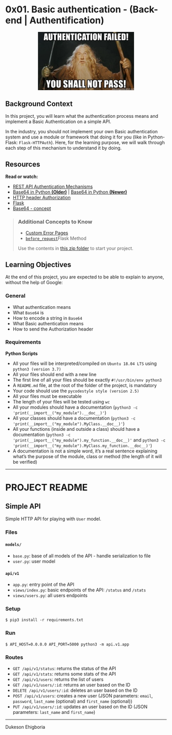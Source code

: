 # 0x01. Basic authentication - (Back-end | Authentification)

<p style="width: 350px; height: auto; margin: 5px auto;" align="center">
<img src="https://github.com/Sampul-CodeMine/alx-backend-user-data/blob/main/0x01-Basic_authentication/misc/failed_pass.png" alt="You Shall Not Pass" style="width: 300px;" align="center"></p>

## Background Context

In this project, you will learn what the authentication process means and implement a Basic Authentication on a simple API.

In the industry, you should not implement your own Basic authentication system and use a module or framework that doing it for you (like in Python-Flask: `Flask-HTTPAuth`). Here, for the learning purpose, we will walk through each step of this mechanism to understand it by doing.

## Resources

**Read or watch:**

- <a href="https://www.youtube.com/watch?v=501dpx2IjGY" target="_blank">REST API Authentication Mechanisms</a>
- <a href="https://docs.python.org/3.7/library/base64.html" target="_blank">Base64 in Python **(Older)**</a> | <a href="https://docs.python.org/3.11/library/base64.html" target="_blank">Base64 in Python **(Newer)**</a>
- <a href="https://developer.mozilla.org/en-US/docs/Web/HTTP/Headers/Authorization" target="_blank">HTTP header Authorization</a>
- <a href="https://palletsprojects.com/p/flask/" target="_blank">Flask</a>
- <a href="https://en.wikipedia.org/wiki/Base64" target="_blank">Base64 - concept</a>

>
> ### Additional Concepts to Know
> - <a href="https://flask.palletsprojects.com/en/1.1.x/patterns/errorpages/" target="_blank">Custom Error Pages</a>
> - <a href="https://flask.palletsprojects.com/en/1.1.x/api/#flask.Blueprint.before_request" target="_blank">`before_request`</a>Flask Method
>
> Use the contents in <a href="https://github.com/Sampul-CodeMine/alx-backend-user-data/blob/main/0x01-Basic_authentication/misc/SimpleAPI.zip" target="_blank">this zip folder</a> to start your project.

## Learning Objectives

At the end of this project, you are expected to be able to explain to anyone, without the help of Google:

### General

- What authentication means
- What `Base64` is
- How to encode a string in `Base64`
- What Basic authentication means
- How to send the Authorization header

### Requirements

**Python Scripts**

- All your files will be interpreted/compiled on `Ubuntu 18.04 LTS` using `python3 (version 3.7)`
- All your files should end with a new line
- The first line of all your files should be exactly `#!/usr/bin/env python3`
- A `README.md` file, at the root of the folder of the project, is mandatory
- Your code should use the `pycodestyle style (version 2.5)`
- All your files must be executable
- The length of your files will be tested using `wc`
- All your modules should have a documentation (`python3 -c 'print(__import__("my_module").__doc__)'`)
- All your classes should have a documentation (`python3 -c 'print(__import__("my_module").MyClass.__doc__)'`)
- All your functions (inside and outside a class) should have a documentation (`python3 -c 'print(__import__("my_module").my_function.__doc__)'` and `python3 -c 'print(__import__("my_module").MyClass.my_function.__doc__)'`)
- A documentation is not a simple word, it’s a real sentence explaining what’s the purpose of the module, class or method (the length of it will be verified)

---

# PROJECT README

## Simple API

Simple HTTP API for playing with `User` model.


### Files

#### `models/`

- `base.py`: base of all models of the API - handle serialization to file
- `user.py`: user model

#### `api/v1`

- `app.py`: entry point of the API
- `views/index.py`: basic endpoints of the API: `/status` and `/stats`
- `views/users.py`: all users endpoints


### Setup

```
$ pip3 install -r requirements.txt
```

### Run

```
$ API_HOST=0.0.0.0 API_PORT=5000 python3 -m api.v1.app
```

### Routes

- `GET /api/v1/status`: returns the status of the API
- `GET /api/v1/stats`: returns some stats of the API
- `GET /api/v1/users`: returns the list of users
- `GET /api/v1/users/:id`: returns an user based on the ID
- `DELETE /api/v1/users/:id`: deletes an user based on the ID
- `POST /api/v1/users`: creates a new user (JSON parameters: `email`, `password`, `last_name` (optional) and `first_name` (optional))
- `PUT /api/v1/users/:id`: updates an user based on the ID (JSON parameters: `last_name` and `first_name`)

---

Dukeson Ehigboria
